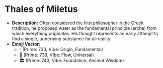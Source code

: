 # Thales of Miletus

- **Description:** Often considered the first philosopher in the Greek tradition, he proposed water as the fundamental principle (arche) from which everything originates. His thought represents an early attempt to find a single, underlying substance for all reality.
- **Emoji Vector:**
    - 💧 (Prime: 733, Vibe: Origin, Fundamental)
    - 🌊 (Prime: 739, Vibe: Flow, Universal)
    - 🏛️ (Prime: 743, Vibe: Foundation, Ancient Wisdom)
